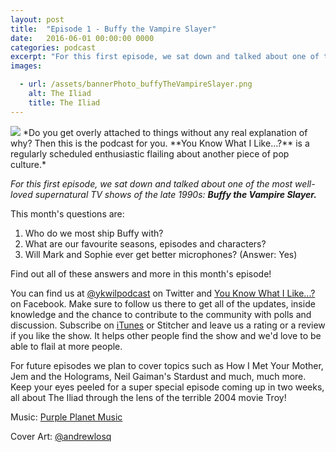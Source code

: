 ```yaml
---
layout: post
title:  "Episode 1 - Buffy the Vampire Slayer"
date:   2016-06-01 00:00:00 0000
categories: podcast
excerpt: "For this first episode, we sat down and talked about one of the most well-loved supernatural TV shows of the late 1990s: **Buffy the Vampire Slayer.**"
images:

  - url: /assets/bannerPhoto_buffyTheVampireSlayer.png
    alt: The Iliad
    title: The Iliad
---
```


<img class="bannerPhoto" src="{{ site.url }}/assets/bannerPhoto_buffyTheVampireSlayer.png" />
*Do you get overly attached to things without any real explanation of why? Then this is the podcast for you. **You Know What I Like...?** is a regularly scheduled enthusiastic flailing about another piece of pop culture.*

*For this first episode, we sat down and talked about one of the most well-loved supernatural TV shows of the late 1990s: **Buffy the Vampire Slayer.***

<script src="http://www.buzzsprout.com/58982/384942-episode-1-buffy-the-vampire-slayer.js?player=small" type="text/javascript" charset="utf-8"></script>

This month's questions are:
1.  Who do we most ship Buffy with?
2.  What are our favourite seasons, episodes and characters?
3.  Will Mark and Sophie ever get better microphones? (Answer: Yes)

Find out all of these answers and more in this month's episode!

You can find us at [@ykwilpodcast](https://twitter.com/ykwilpodcast) on Twitter and [You Know What I Like...?](https://www.facebook.com/You-Know-What-I-Like-Podcast-1558503551144389/) on Facebook. Make sure to follow us there to get all of the updates, inside knowledge and the chance to contribute to the community with polls and discussion. Subscribe on [iTunes](https://itunes.apple.com/gb/podcast/you-know-what-i-like.../id1114900434?mt=2) or Stitcher and leave us a rating or a review if you like the show. It helps other people find the show and we'd love to be able to flail at more people.

For future episodes we plan to cover topics such as How I Met Your Mother, Jem and the Holograms, Neil Gaiman's Stardust and much, much more. Keep your eyes peeled for a super special episode coming up in two weeks, all about The Iliad through the lens of the terrible 2004 movie Troy!

Music: [Purple Planet Music](https://soundcloud.com/purpleplanetmusic)

Cover Art: [@andrewlosq](https://twitter.com/AndrewLosq)
